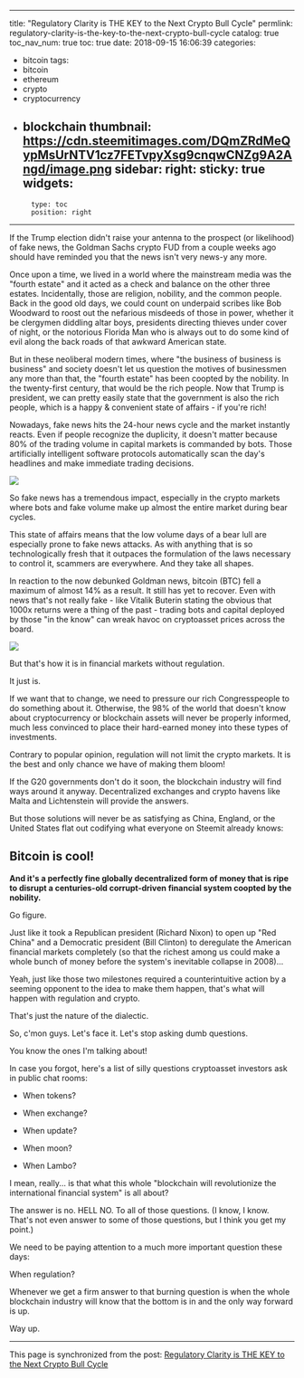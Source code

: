 
---
title: "Regulatory Clarity is THE KEY to the Next Crypto Bull Cycle"
permlink: regulatory-clarity-is-the-key-to-the-next-crypto-bull-cycle
catalog: true
toc_nav_num: true
toc: true
date: 2018-09-15 16:06:39
categories:
- bitcoin
tags:
- bitcoin
- ethereum
- crypto
- cryptocurrency
- blockchain
thumbnail: https://cdn.steemitimages.com/DQmZRdMeQypMsUrNTV1cz7FETvpyXsg9cnqwCNZg9A2Angd/image.png
sidebar:
    right:
        sticky: true
widgets:
    -
        type: toc
        position: right
---


If the Trump election didn't raise your antenna to the prospect (or likelihood) of fake news, the Goldman Sachs crypto FUD from a couple weeks ago should have reminded you that the news isn't very news-y any more.

Once upon a time, we lived in a world where the mainstream media was the "fourth estate" and it acted as a check and balance on the other three estates. Incidentally, those are religion, nobility, and the common people. Back in the good old days, we could count on underpaid scribes like Bob Woodward to roost out the nefarious misdeeds of those in power, whether it be clergymen diddling altar boys, presidents directing thieves under cover of night, or the notorious Florida Man who is always out to do some kind of evil along the back roads of that awkward American state.

But in these neoliberal modern times, where "the business of business is business" and society doesn't let us question the motives of businessmen any more than that, the "fourth estate" has been coopted by the nobility. In the twenty-first century, that would be the rich people. Now that Trump is president, we can pretty easily state that the government is also the rich people, which is a happy & convenient state of affairs - if you're rich!

Nowadays, fake news hits the 24-hour news cycle and the market instantly reacts. Even if people recognize the duplicity, it doesn't matter because 80% of the trading volume in capital markets is commanded by bots. Those artificially intelligent software protocols automatically scan the day's headlines and make immediate trading decisions.

![](https://cdn.steemitimages.com/DQmZRdMeQypMsUrNTV1cz7FETvpyXsg9cnqwCNZg9A2Angd/image.png)

So fake news has a tremendous impact, especially in the crypto markets where bots and fake volume make up almost the entire market during bear cycles.

This state of affairs means that the low volume days of a bear lull are especially prone to fake news attacks. As with anything that is so technologically fresh that it outpaces the formulation of the laws necessary to control it, scammers are everywhere. And they take all shapes.

In reaction to the now debunked Goldman news, bitcoin (BTC) fell a maximum of almost 14% as a result. It still has yet to recover. Even with news that's not really fake - like Vitalik Buterin stating the obvious that 1000x returns were a thing of the past - trading bots and capital deployed by those "in the know" can wreak havoc on cryptoasset prices across the board.

![](https://cdn.steemitimages.com/DQmQ2nxPpXb9npLnZwKfkPdTbZhLaR3H5ZwJmpqasG5D2JN/image.png)

But that's how it is in financial markets without regulation.

It just is.

If we want that to change, we need to pressure our rich Congresspeople to do something about it. Otherwise, the 98% of the world that doesn't know about cryptocurrency or blockchain assets will never be properly informed, much less convinced to place their hard-earned money into these types of investments.

Contrary to popular opinion, regulation will not limit the crypto markets. It is the best and only chance we have of making them bloom!

If the G20 governments don't do it soon, the blockchain industry will find ways around it anyway. Decentralized exchanges and crypto havens like Malta and Lichtenstein will provide the answers.

But those solutions will never be as satisfying as China, England, or the United States flat out codifying what everyone on Steemit already knows:

## Bitcoin is cool!

**And it's a perfectly fine globally decentralized form of money that is ripe to disrupt a centuries-old corrupt-driven financial system coopted by the nobility.**

Go figure.

Just like it took a Republican president (Richard Nixon) to open up "Red China" and a Democratic president (Bill Clinton) to deregulate the American financial markets completely (so that the richest among us could make a whole bunch of money before the system's inevitable collapse in 2008)...

Yeah, just like those two milestones required a counterintuitive action by a seeming opponent to the idea to make them happen, that's what will happen with regulation and crypto.

That's just the nature of the dialectic.

So, c'mon guys. Let's face it. Let's stop asking dumb questions.

You know the ones I'm talking about!

In case you forgot, here's a list of silly questions cryptoasset investors ask in public chat rooms:

- When tokens?

- When exchange?

- When update?

- When moon?

- When Lambo?

I mean, really... is that what this whole "blockchain will revolutionize the international financial system" is all about?

The answer is no. HELL NO. To all of those questions. (I know, I know. That's not even answer to some of those questions, but I think you get my point.)

We need to be paying attention to a much more important question these days:

When regulation?

Whenever we get a firm answer to that burning question is when the whole blockchain industry will know that the bottom is in and the only way forward is up.

Way up.

- - -

This page is synchronized from the post: [Regulatory Clarity is THE KEY to the Next Crypto Bull Cycle](https://steemit.com/@shanghaipreneur/regulatory-clarity-is-the-key-to-the-next-crypto-bull-cycle)
